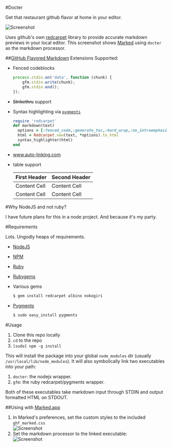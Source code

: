 #Docter

Get that restaurant github flavor at home in your editor.

![Screenshot][ss]

Uses github's own [redcarpet][redcarpet] library to provide accurate markdown previews in your local editor. This screenshot shows [Marked][marked] using `docter` as the markdown processor.

##[GitHub Flavored Markdown][ghfm] Extensions Supported:

* Fenced codeblocks

	```javascript
	process.stdin.on('data', function (chunk) {
		gfm.stdin.write(chunk);
		gfm.stdin.end();
	});
	```
* ~~Strikethru~~ support
* Syntax highlighting via [`pygments`][pygments]

	```ruby
	require 'redcarpet'
	def markdown(text)
	  options = [:fenced_code,:generate_toc,:hard_wrap,:no_intraemphasis,:strikethrough,:gh_blockcode,:autolink,:xhtml,:tables]
	  html = Redcarpet.new(text, *options).to_html 
	  syntax_highlighter(html)
	end
	```

* www.auto-linking.com
* table support

	| First Header  | Second Header |
	| ------------- | ------------- |
	| Content Cell  | Content Cell  |
	| Content Cell  | Content Cell  |

#Why NodeJS and not ruby?

I have future plans for this in a node project. And because it's my party.

#Requirements

Lots. Ungodly heaps of requirements.

* [NodeJS][node]
* [NPM][npm]
* [Ruby][ruby]
* [Rubygems][gems]
* Various gems

	```bash
	$ gem install redcarpet albino nokogiri
	```
* [Pygments][pygments]

	```bash
	$ sudo easy_install pygments
	```


#Usage

1. Clone this repo locally
2. `cd` to the repo
3. `[sudo] npm -g install`

This will install the package into your global `node_modules` dir (usually `/usr/local/lib/node_modules`). It will also symbolically link two executables into your path:

1. `docter`: the nodejs wrapper.
2. `gfm`: the ruby redcarpet/pygments wrapper.
	
Both of these executables take markdown input through STDIN and output formatted HTML on STDOUT.

##Using with [Marked.app][marked]

1. In Marked's preferences, set the custom styles to the included `ghf_marked.css`  
	![Screenshot][ss_css]
2. Set the markdown processor to the linked executable:  
	![Screenshot][ss_marked]










[ghfm]: http://github.github.com/github-flavored-markdown/ "Github Flavored Markdown"
[ss]: http://dl.dropbox.com/u/1127652/github/docter_syntax_screenshot.png  "Screenshot"
[ss_marked]: http://dl.dropbox.com/u/1127652/github/docter_markedsetup.png "Screenshot"
[ss_css]: http://dl.dropbox.com/u/1127652/github/docter_customcss.png
[redcarpet]: https://github.com/tanoku/redcarpet
[pygments]: http://pygments.org/
[marked]: http://markedapp.com/
[node]: http://nodejs.org/
[npm]: http://npmjs.org/
[ruby]: http://www.ruby-lang.org/en/downloads/
[gems]: http://rubygems.org/